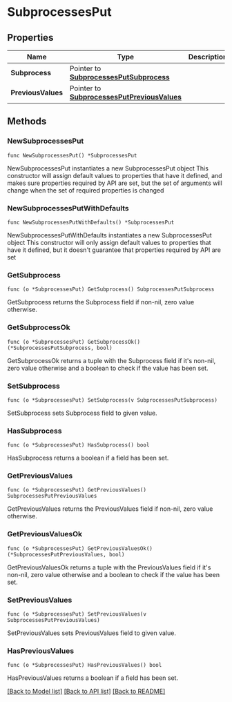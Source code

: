 # SubprocessesPut

## Properties

Name | Type | Description | Notes
------------ | ------------- | ------------- | -------------
**Subprocess** | Pointer to [**SubprocessesPutSubprocess**](SubprocessesPutSubprocess.md) |  | [optional] 
**PreviousValues** | Pointer to [**SubprocessesPutPreviousValues**](SubprocessesPutPreviousValues.md) |  | [optional] 

## Methods

### NewSubprocessesPut

`func NewSubprocessesPut() *SubprocessesPut`

NewSubprocessesPut instantiates a new SubprocessesPut object
This constructor will assign default values to properties that have it defined,
and makes sure properties required by API are set, but the set of arguments
will change when the set of required properties is changed

### NewSubprocessesPutWithDefaults

`func NewSubprocessesPutWithDefaults() *SubprocessesPut`

NewSubprocessesPutWithDefaults instantiates a new SubprocessesPut object
This constructor will only assign default values to properties that have it defined,
but it doesn't guarantee that properties required by API are set

### GetSubprocess

`func (o *SubprocessesPut) GetSubprocess() SubprocessesPutSubprocess`

GetSubprocess returns the Subprocess field if non-nil, zero value otherwise.

### GetSubprocessOk

`func (o *SubprocessesPut) GetSubprocessOk() (*SubprocessesPutSubprocess, bool)`

GetSubprocessOk returns a tuple with the Subprocess field if it's non-nil, zero value otherwise
and a boolean to check if the value has been set.

### SetSubprocess

`func (o *SubprocessesPut) SetSubprocess(v SubprocessesPutSubprocess)`

SetSubprocess sets Subprocess field to given value.

### HasSubprocess

`func (o *SubprocessesPut) HasSubprocess() bool`

HasSubprocess returns a boolean if a field has been set.

### GetPreviousValues

`func (o *SubprocessesPut) GetPreviousValues() SubprocessesPutPreviousValues`

GetPreviousValues returns the PreviousValues field if non-nil, zero value otherwise.

### GetPreviousValuesOk

`func (o *SubprocessesPut) GetPreviousValuesOk() (*SubprocessesPutPreviousValues, bool)`

GetPreviousValuesOk returns a tuple with the PreviousValues field if it's non-nil, zero value otherwise
and a boolean to check if the value has been set.

### SetPreviousValues

`func (o *SubprocessesPut) SetPreviousValues(v SubprocessesPutPreviousValues)`

SetPreviousValues sets PreviousValues field to given value.

### HasPreviousValues

`func (o *SubprocessesPut) HasPreviousValues() bool`

HasPreviousValues returns a boolean if a field has been set.


[[Back to Model list]](../README.md#documentation-for-models) [[Back to API list]](../README.md#documentation-for-api-endpoints) [[Back to README]](../README.md)


